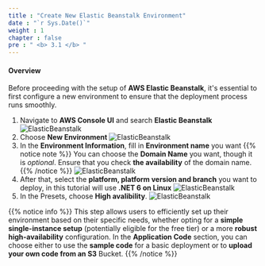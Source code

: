 ```yaml
---
title : "Create New Elastic Beanstalk Environment"
date : "`r Sys.Date()`"
weight : 1
chapter : false
pre : " <b> 3.1 </b> "
---
```


#### Overview
Before proceeding with the setup of **AWS Elastic Beanstalk**, it's essential to first configure a new environment to ensure that the deployment process runs smoothly.

1. Navigate to **AWS Console UI** and search **Elastic Beanstalk**
   ![ElasticBeanstalk](/images/3-deploy-ebs-application/3.1-create%20environment%20for%20ebs/(1)-ebs.jpg?width=60pc)
2. Choose **New Environment**
    ![ElasticBeanstalk](/images/3-deploy-ebs-application/3.1-create%20environment%20for%20ebs/(2)-create-new-ebs.jpg?width=60pc)
3. In the **Environment Information**, fill in **Environment name** you want
{{% notice note %}}
You can choose the **Domain Name** you want, though it is *optional*. Ensure that you check **the availability** of the domain name.
{{% /notice %}} 
![ElasticBeanstalk](/images/3-deploy-ebs-application/3.1-create%20environment%20for%20ebs/(3)-config-ebs-env-name.jpg?width=60pc)
1. After that, select the **platform, platform version and branch** you want to deploy, in this tutorial  will use **.NET 6 on Linux**
 ![ElasticBeanstalk](/images/3-deploy-ebs-application/3.1-create%20environment%20for%20ebs/(4)-ebs-platform.jpg?width=60pc)
1. In the Presets, choose **High avalibility**. 
![ElasticBeanstalk](/images/3-deploy-ebs-application/3.1-create%20environment%20for%20ebs/(5)-ebs-preset.jpg?width=60pc)

{{% notice info %}}
This step allows users to efficiently set up their environment based on their specific needs, whether opting for a **simple single-instance setup** (potentially eligible for the free tier) or a more **robust high-availability** configuration. In the **Application Code** section, you can choose either to use the **sample code** for a basic deployment or to **upload your own code from an S3** Bucket.
{{% /notice %}}
  
  